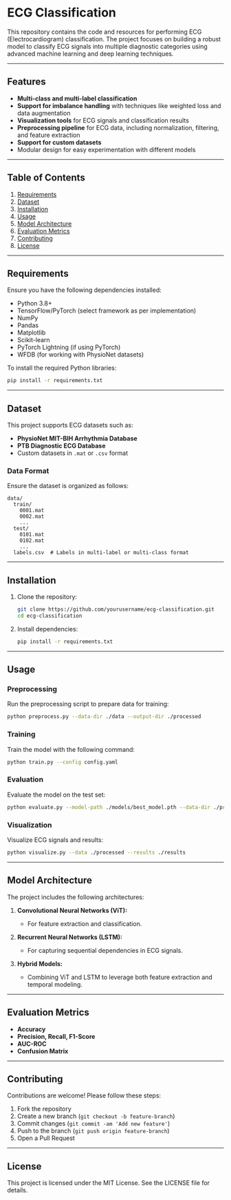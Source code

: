 # ECG Classification

This repository contains the code and resources for performing ECG (Electrocardiogram) classification. The project focuses on building a robust model to classify ECG signals into multiple diagnostic categories using advanced machine learning and deep learning techniques.

---

## Features

- **Multi-class and multi-label classification**
- **Support for imbalance handling** with techniques like weighted loss and data augmentation
- **Visualization tools** for ECG signals and classification results
- **Preprocessing pipeline** for ECG data, including normalization, filtering, and feature extraction
- **Support for custom datasets**
- Modular design for easy experimentation with different models

---

## Table of Contents

1. [Requirements](#requirements)
2. [Dataset](#dataset)
3. [Installation](#installation)
4. [Usage](#usage)
5. [Model Architecture](#model-architecture)
6. [Evaluation Metrics](#evaluation-metrics)
7. [Contributing](#contributing)
8. [License](#license)

---

## Requirements

Ensure you have the following dependencies installed:

- Python 3.8+
- TensorFlow/PyTorch (select framework as per implementation)
- NumPy
- Pandas
- Matplotlib
- Scikit-learn
- PyTorch Lightning (if using PyTorch)
- WFDB (for working with PhysioNet datasets)

To install the required Python libraries:
```bash
pip install -r requirements.txt
```

---

## Dataset

This project supports ECG datasets such as:

- **PhysioNet MIT-BIH Arrhythmia Database**
- **PTB Diagnostic ECG Database**
- Custom datasets in `.mat` or `.csv` format

### Data Format
Ensure the dataset is organized as follows:

```
data/
  train/
    0001.mat
    0002.mat
    ...
  test/
    0101.mat
    0102.mat
    ...
  labels.csv  # Labels in multi-label or multi-class format
```

---

## Installation

1. Clone the repository:
   ```bash
   git clone https://github.com/yourusername/ecg-classification.git
   cd ecg-classification
   ```
2. Install dependencies:
   ```bash
   pip install -r requirements.txt
   ```

---

## Usage

### Preprocessing

Run the preprocessing script to prepare data for training:
```bash
python preprocess.py --data-dir ./data --output-dir ./processed
```

### Training

Train the model with the following command:
```bash
python train.py --config config.yaml
```

### Evaluation

Evaluate the model on the test set:
```bash
python evaluate.py --model-path ./models/best_model.pth --data-dir ./processed
```

### Visualization

Visualize ECG signals and results:
```bash
python visualize.py --data ./processed --results ./results
```

---

## Model Architecture

The project includes the following architectures:

1. **Convolutional Neural Networks (ViT):**
   - For feature extraction and classification.
   
2. **Recurrent Neural Networks (LSTM):**
   - For capturing sequential dependencies in ECG signals.

3. **Hybrid Models:**
   - Combining ViT and LSTM to leverage both feature extraction and temporal modeling.

---

## Evaluation Metrics

- **Accuracy**
- **Precision, Recall, F1-Score**
- **AUC-ROC**
- **Confusion Matrix**

---

## Contributing

Contributions are welcome! Please follow these steps:

1. Fork the repository
2. Create a new branch (`git checkout -b feature-branch`)
3. Commit changes (`git commit -am 'Add new feature'`)
4. Push to the branch (`git push origin feature-branch`)
5. Open a Pull Request

---

## License

This project is licensed under the MIT License. See the LICENSE file for details.


